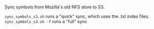 Sync symbols from Mozilla's old NFS store to S3.

```sync_symbols_s3.sh``` runs a "quick" sync, which uses the .txt index files.
```sync_symbols_s3.sh -f``` runs a "full" sync
